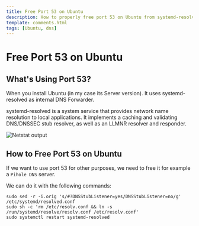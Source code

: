 ```yaml
---
title: Free Port 53 on Ubuntu
description: How to properly free port 53 on Ubuntu from systemd-resolved DNS.
template: comments.html
tags: [Ubuntu, dns]
---
```


# Free Port 53 on Ubuntu

## What's Using Port 53?

When you install Ubuntu (in my case its Server version). It uses systemd-resolved as internal DNS Forwarder.

systemd-resolved is a system service that provides network name resolution to local applications. It implements a caching and validating DNS/DNSSEC stub resolver, as well as an LLMNR resolver and responder.

![Netstat output][netstat-output-img]

## How to Free Port 53 on Ubuntu

If we want to use port 53 for other purposes, we need to free it for example a `Pihole DNS` server.

We can do it with the following commands:

```shell
sudo sed -r -i.orig 's/#?DNSStubListener=yes/DNSStubListener=no/g' /etc/systemd/resolved.conf
sudo sh -c 'rm /etc/resolv.conf && ln -s /run/systemd/resolve/resolv.conf /etc/resolv.conf'
sudo systemctl restart systemd-resolved
```

<!-- appendices -->

<!-- urls -->

<!-- images -->

[netstat-output-img]: ../../assets/images/6f1283a2-f6eb-11ec-a1c2-ef56aa217b30.jpg 'Netstat output'

<!--css-->

<!-- end appendices -->
